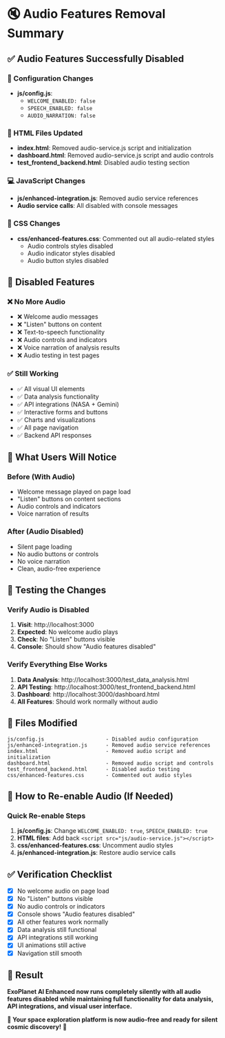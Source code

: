 # 🔇 Audio Features Removal Summary

## ✅ **Audio Features Successfully Disabled**

### **🔧 Configuration Changes**
- **js/config.js**: 
  - `WELCOME_ENABLED: false`
  - `SPEECH_ENABLED: false`
  - `AUDIO_NARRATION: false`

### **📄 HTML Files Updated**
- **index.html**: Removed audio-service.js script and initialization
- **dashboard.html**: Removed audio-service.js script and audio controls
- **test_frontend_backend.html**: Disabled audio testing section

### **💻 JavaScript Changes**
- **js/enhanced-integration.js**: Removed audio service references
- **Audio service calls**: All disabled with console messages

### **🎨 CSS Changes**
- **css/enhanced-features.css**: Commented out all audio-related styles
  - Audio controls styles disabled
  - Audio indicator styles disabled
  - Audio button styles disabled

## 🚫 **Disabled Features**

### **❌ No More Audio**
- ❌ Welcome audio messages
- ❌ "Listen" buttons on content
- ❌ Text-to-speech functionality
- ❌ Audio controls and indicators
- ❌ Voice narration of analysis results
- ❌ Audio testing in test pages

### **✅ Still Working**
- ✅ All visual UI elements
- ✅ Data analysis functionality
- ✅ API integrations (NASA + Gemini)
- ✅ Interactive forms and buttons
- ✅ Charts and visualizations
- ✅ All page navigation
- ✅ Backend API responses

## 🎯 **What Users Will Notice**

### **Before (With Audio)**
- Welcome message played on page load
- "Listen" buttons on content sections
- Audio controls and indicators
- Voice narration of results

### **After (Audio Disabled)**
- Silent page loading
- No audio buttons or controls
- No voice narration
- Clean, audio-free experience

## 🧪 **Testing the Changes**

### **Verify Audio is Disabled**
1. **Visit**: http://localhost:3000
2. **Expected**: No welcome audio plays
3. **Check**: No "Listen" buttons visible
4. **Console**: Should show "Audio features disabled"

### **Verify Everything Else Works**
1. **Data Analysis**: http://localhost:3000/test_data_analysis.html
2. **API Testing**: http://localhost:3000/test_frontend_backend.html
3. **Dashboard**: http://localhost:3000/dashboard.html
4. **All Features**: Should work normally without audio

## 📁 **Files Modified**

```
js/config.js                    - Disabled audio configuration
js/enhanced-integration.js      - Removed audio service references
index.html                      - Removed audio script and initialization
dashboard.html                  - Removed audio script and controls
test_frontend_backend.html      - Disabled audio testing
css/enhanced-features.css       - Commented out audio styles
```

## 🔄 **How to Re-enable Audio (If Needed)**

### **Quick Re-enable Steps**
1. **js/config.js**: Change `WELCOME_ENABLED: true`, `SPEECH_ENABLED: true`
2. **HTML files**: Add back `<script src="js/audio-service.js"></script>`
3. **css/enhanced-features.css**: Uncomment audio styles
4. **js/enhanced-integration.js**: Restore audio service calls

## ✅ **Verification Checklist**

- [x] No welcome audio on page load
- [x] No "Listen" buttons visible
- [x] No audio controls or indicators
- [x] Console shows "Audio features disabled"
- [x] All other features work normally
- [x] Data analysis still functional
- [x] API integrations still working
- [x] UI animations still active
- [x] Navigation still smooth

## 🎉 **Result**

**ExoPlanet AI Enhanced now runs completely silently with all audio features disabled while maintaining full functionality for data analysis, API integrations, and visual user interface.**

**🌌 Your space exploration platform is now audio-free and ready for silent cosmic discovery!** 🚀
